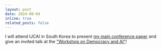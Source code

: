 ```yaml
---
layout: post
date: 2024-08-04
inline: true
related_posts: false
---
```


I will attend IJCAI in South Korea to present <a href="https://benarmstrong.ca/assets/pdf/IJCAI2024-Optimizing-Viscous-Democracy.pdf"> my main conference paper</a> and give an invited talk at the <a href="https://sites.google.com/view/democrai2024/home/">"Workshop on Democracy and AI"</a>!


